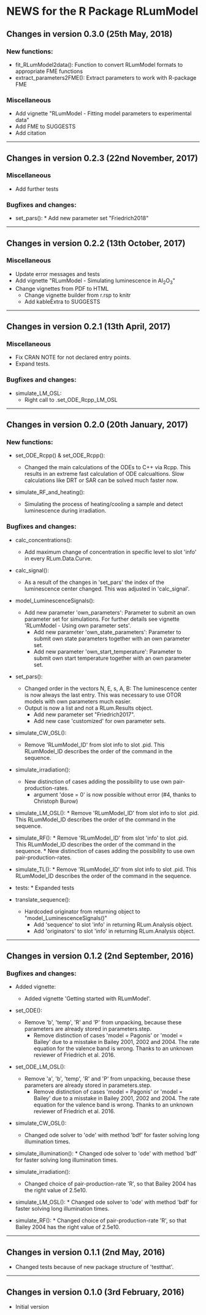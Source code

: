 # NEWS for the R Package RLumModel

## Changes in version 0.3.0 (25th May, 2018)

### New functions:

* fit_RLumModel2data(): Function to convert RLumModel formats to appropriate FME functions
* extract_parameters2FME(): Extract parameters to work with R-package FME

### Miscellaneous

* Add vignette "RLumModel - Fitting model parameters to experimental data"
* Add FME to SUGGESTS
* Add citation

____________________________________________________________________________________


## Changes in version 0.2.3 (22nd November, 2017)

### Miscellaneous

* Add further tests

### Bugfixes and changes:

* set_pars():
	  * Add new parameter set "Friedrich2018"

____________________________________________________________________________________
  
## Changes in version 0.2.2 (13th October, 2017)

### Miscellaneous
  
* Update error messages and tests
* Add vignette "RLumModel - Simulating luminescence in Al<sub>2</sub>O<sub>3</sub>"
* Change vignettes from PDF to HTML
    * Change vignette builder from r.rsp to knitr
    * Add kableExtra to SUGGESTS

____________________________________________________________________________________
  
## Changes in version 0.2.1 (13th April, 2017)

### Miscellaneous

* Fix CRAN NOTE for not declared entry points.
* Expand tests.

### Bugfixes and changes:
  
* simulate_LM_OSL:
    * Right call to .set_ODE_Rcpp_LM_OSL

____________________________________________________________________________________

## Changes in version 0.2.0 (20th January, 2017)

### New functions:

* set_ODE_Rcpp() & set_ODE_Rcpp():
    * Changed the main calculations of the ODEs to C++ via Rcpp. This results in an extreme fast calculation of ODE calcualtions. Slow calculations like DRT or SAR can be solved much faster now.

* simulate_RF_and_heating():
    * Simulating the process of heating/cooling a sample and detect luminescence during irradiation.

### Bugfixes and changes:

* calc_concentrations():
    * Add maximum change of concentration in specific level to slot 'info' in every RLum.Data.Curve.

* calc_signal():
    * As a result of the changes in 'set_pars' the index of the luminescence center changed. This was adjusted in 'calc_signal'.

* model_LuminescenceSignals():
    * Add new parameter 'own_parameters': Parameter to submit an own parameter set for simulations. For further details see
	   vignette 'RLumModel - Using own parameter sets'.
	  * Add new parameter 'own_state_parameters': Parameter to submit own state parameters together with an own parameter set.
	  * Add new parameter 'own_start_temperature': Parameter to submit own start temperature together with an own parameter set.

* set_pars():
    * Changed order in the vectors N, E, s, A, B: The luminescence center is now always the last entry.
	   This was necessary to use OTOR models with own parameters much easier.
    * Output is now a list and not a RLum.Results object.
	  * Add new parameter set "Friedrich2017".
	  * Add new case 'customized' for own parameter sets.

* simulate_CW_OSL():
    * Remove 'RLumModel_ID' from slot info to slot .pid. This RLumModel_ID describes the order of the command in the sequence.

* simulate_irradiation():
    * New distinction of cases adding the possibility to use own pair-production-rates.
	  * argument 'dose = 0' is now possible without error (#4, thanks to Christoph Burow)

* simulate_LM_OSL():
	  * Remove 'RLumModel_ID' from slot info to slot .pid. This RLumModel_ID describes the order of the command in the sequence.

* simulate_RF():
	  * Remove 'RLumModel_ID' from slot 'info' to slot .pid. This RLumModel_ID describes the order of the command in the sequence.
	  * New distinction of cases adding the possibility to use own pair-production-rates.

* simulate_TL():
	  * Remove 'RLumModel_ID' from slot info to slot .pid. This RLumModel_ID describes the order of the command in the sequence.

* tests:
	  * Expanded tests

* translate_sequence():
    * Hardcoded originator from returning object to "model_LuminescenceSignals()"
	  * Add 'sequence' to slot 'info' in returning RLum.Analysis object.
	  * Add 'originators' to slot 'info' in returning RLum.Analysis object.
	  
____________________________________________________________________________________

## Changes in version 0.1.2 (2nd September, 2016)

### Bugfixes and changes:

* Added vignette:
    * Added vignette 'Getting started with RLumModel'.

* set_ODE():
    * Remove 'b', 'temp', 'R' and 'P' from unpacking, because these parameters are already stored in parameters.step.
	  * Remove distinction of cases 'model = Pagonis' or 'model = Bailey' due to a misstake in Bailey 2001, 2002 and 2004. The rate equation for the valence band is wrong. Thanks to an unknown reviewer of Friedrich et al. 2016.

* set_ODE_LM_OSL():
    * Remove 'a', 'b', 'temp', 'R' and 'P' from unpacking, because these parameters are already stored in parameters.step.
	  * Remove distinction of cases 'model = Pagonis' or 'model = Bailey' due to a misstake in Bailey 2001, 2002 and 2004. The rate equation for the valence band is wrong. Thanks to an unknown reviewer of Friedrich et al. 2016.

* simulate_CW_OSL():
    * Changed ode solver to 'ode' with method 'bdf' for faster solving long illumination times.
    
* simulate_illumination():
	  * Changed ode solver to 'ode' with method 'bdf' for faster solving long illumination times.
	  
* simulate_irradiation():
    * Changed choice of pair-production-rate 'R', so that Bailey 2004 has the right value of 2.5e10.

* simulate_LM_OSL():
	  * Changed ode solver to 'ode' with method 'bdf' for faster solving long illumination times.
	    
* simulate_RF():
	  * Changed choice of pair-production-rate 'R', so that Bailey 2004 has the right value of 2.5e10.
	  
____________________________________________________________________________________

## Changes in version 0.1.1 (2nd May, 2016)

* Changed tests because of new package structure of 'testthat'.

____________________________________________________________________________________

## Changes in version 0.1.0 (3rd February, 2016)

* Initial version